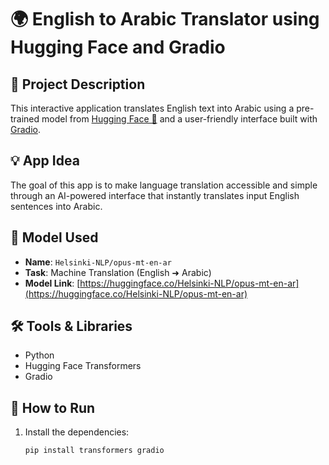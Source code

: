 # 🌍 English to Arabic Translator using Hugging Face and Gradio

## 📌 Project Description
This interactive application translates English text into Arabic using a pre-trained model from [Hugging Face 🤗](https://huggingface.co/) and a user-friendly interface built with [Gradio](https://gradio.app/).

## 💡 App Idea
The goal of this app is to make language translation accessible and simple through an AI-powered interface that instantly translates input English sentences into Arabic.

## 🧠 Model Used
- **Name**: `Helsinki-NLP/opus-mt-en-ar`
- **Task**: Machine Translation (English ➜ Arabic)
- **Model Link**: [https://huggingface.co/Helsinki-NLP/opus-mt-en-ar](https://huggingface.co/Helsinki-NLP/opus-mt-en-ar)

## 🛠️ Tools & Libraries
- Python
- Hugging Face Transformers
- Gradio

## 🚀 How to Run
1. Install the dependencies:
   ```bash
   pip install transformers gradio
